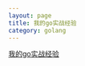 ```yaml
---
layout: page
title: 我的go实战经验
category: golang
---
```

 
 
[我的go实战经验](http://vdisk.weibo.com/s/j-5aqB01g_k?category_id=0&parents_ref=j-5aqB01g_7)
